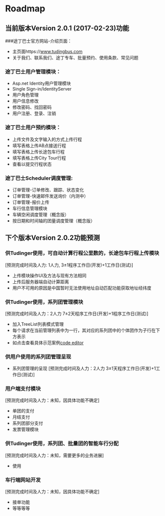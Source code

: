 # Roadmap
## 当前版本Version 2.0.1 (2017-02-23)功能
###途丁巴士官方网站-介绍页面：
* 主页面https://www.tudingbus.com
* 关于我们、联系我们、途丁专车、批量预约、使用条款、常见问题

### 途丁巴士用户管理模块：
* Asp.net Identity用户管理模块
* Single Sign-in/IdentityServer
* 用户角色管理
* 用户信息修改
* 修改密码、找回密码
* 用户注册、登录、注销

### 途丁巴士用户预约模块：
* 上传文件及文字输入的方式上传行程
* 填写表格上传AB点接送行程
* 填写表格上传长途包车行程
* 填写表格上传City Tour行程
* 查看以提交行程状态

### 途丁巴士Scheduler调度管理:
* 订单管理-订单修改、跟踪、状态变化
* 订单管理-快速邮件发送询价（内测中）
* 订单管理-报价上传
* 车行信息管理模块
* 车辆空闲调度管理（概念版）
* 按日期和时间轴的团量调度管理（概念版）

## 下个版本Version 2.0.2功能预测

### 供Tudinger使用，可自动计算行程公里数的，长途包车行程上传模块

[预测完成时间及人力: 1人力, 3±1程序工作日(开发)+1工作日(测试)]
* 上传模块操作UI及方法与现有方法相同
* 上传后服务器端自动计算距离
* 用户不可用的原因是中国暂时无法使用地址自动匹配功能获取地址经纬度

### 供Tudinger使用，系列团管理模块

[预测完成时间及人力：2人力 7±2天程序工作日(开发)+1程序工作日(测试)]
* 加入TreeList列表模式管理
* 每个请求在当前管理列表中为一行，其对应的系列团中的个体团作为子行在下方表示
* 如点击查看具体示范案例[code editor](https://www.ag-grid.com/javascript-grid-tree/#gsc.tab=0)

### 供用户使用的系列团管理呈现
* 系列团管理的呈现 [预测完成时间及人力：2人力 3±1天程序工作日(开发)+1工作日(测试)]

### 用户端支付模块
[预测完成时间及人力：未知，因具体功能不确定]
* 单团的支付
* 月结支付
* 系列团部分支付
* 发票管理模块

### 供Tudinger使用，系列团、批量团的智能车行分配
[预测完成时间及人力：未知，需要更多的业务进展]
* 使用

### 车行端网站开发
[预测完成时间及人力：未知，因具体功能不确定]
* 接单功能
* 等等等等
